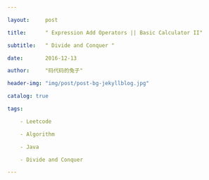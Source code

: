 ```yaml
---

layout:     post

title:      " Expression Add Operators || Basic Calculator II"

subtitle:   " Divide and Conquer "

date:       2016-12-13

author:     "码代码的兔子"

header-img: "img/post/post-bg-jekyllblog.jpg"

catalog: true

tags:

    - Leetcode

    - Algorithm

    - Java

    - Divide and Conquer

---
```

